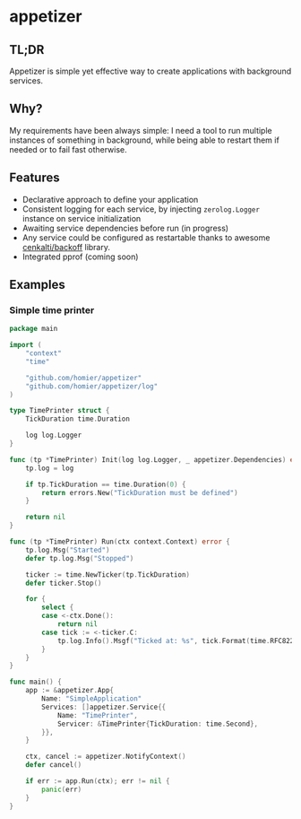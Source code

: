 # appetizer

## TL;DR
Appetizer is simple yet effective way to create applications with background services.

## Why?
My requirements have been always simple: I need a tool to run multiple instances of something in background,
while being able to restart them if needed or to fail fast otherwise.

## Features
* Declarative approach to define your application
* Consistent logging for each service, by injecting `zerolog.Logger` instance on service initialization
* Awaiting service dependencies before run (in progress)
* Any service could be configured as restartable thanks to awesome [cenkalti/backoff](https://github.com/cenkalti/backoff) library.
* Integrated pprof (coming soon)

## Examples
### Simple time printer
```go
package main

import (
    "context"
    "time"

    "github.com/homier/appetizer"
    "github.com/homier/appetizer/log"
)

type TimePrinter struct {
    TickDuration time.Duration

    log log.Logger
}

func (tp *TimePrinter) Init(log log.Logger, _ appetizer.Dependencies) error {
    tp.log = log

    if tp.TickDuration == time.Duration(0) {
        return errors.New("TickDuration must be defined")
    }

    return nil
}

func (tp *TimePrinter) Run(ctx context.Context) error {
    tp.log.Msg("Started")
    defer tp.log.Msg("Stopped")

    ticker := time.NewTicker(tp.TickDuration)
    defer ticker.Stop()

    for {
        select {
        case <-ctx.Done():
            return nil
        case tick := <-ticker.C:
            tp.log.Info().Msgf("Ticked at: %s", tick.Format(time.RFC822Z))
        }
    }
}

func main() {
    app := &appetizer.App{
        Name: "SimpleApplication"
        Services: []appetizer.Service{{
            Name: "TimePrinter",
            Servicer: &TimePrinter{TickDuration: time.Second},
        }},
    }

    ctx, cancel := appetizer.NotifyContext()
    defer cancel()

    if err := app.Run(ctx); err != nil {
        panic(err)
    }
}
```

